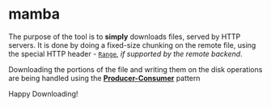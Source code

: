 # mamba

The purpose of the tool is to **simply** downloads files, served by HTTP servers. It is done by doing a fixed-size chunking on the remote file, using the special HTTP header - [`Range`](https://developer.mozilla.org/en-US/docs/Web/HTTP/Headers/Range), *if supported by the remote backend*.

Downloading the portions of the file and writing them on the disk operations are being handled using the [**Producer-Consumer**](https://en.wikipedia.org/wiki/Producer%E2%80%93consumer_problem) pattern

Happy Downloading!